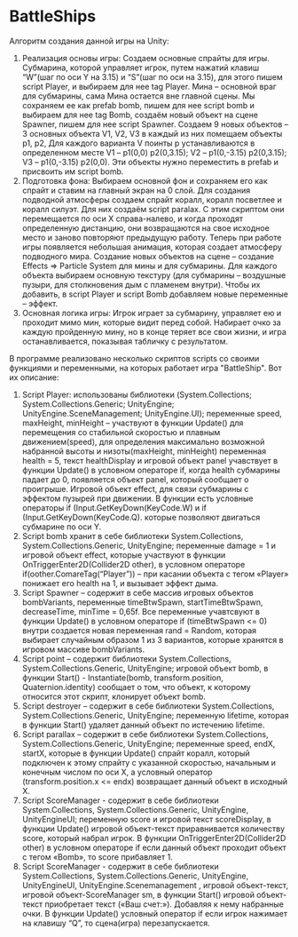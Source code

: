 # BattleShips
Алгоритм создания данной игры на Unity:
1.	Реализация основы игры: Создаем основные спрайты для игры. Субмарина, которой управляет игрок, путем нажатий клавиш “W”(шаг по оси Y на 3.15) и “S”(шаг по оси на 3.15), для этого пишем script Player, и выбираем для нее tag Player. Мина – основной враг для субмарины, сама Мина остается вне главной сцены. Мы сохраняем ее как prefab bomb, пишем для нее script bomb и выбираем для нее tag Bomb, создаём новый объект на сцене Spawner, пишем для нее script Spawner. Создаем 9 новых объектов – 3 основных объекта V1, V2, V3 в каждый из них помещаем объекты p1, p2, Для каждого варианта V поинты p устанавливаются в определенном месте V1 – p1(0,0) p2(0,3.15); V2 – p1(0,-3.15) p2(0,3.15); V3 – p1(0,-3.15) p2(0,0). Эти объекты нужно переместить в prefab и присвоить им script bomb.
2.	  Подготовка фона: Выбираем основной фон и сохраняем его как спрайт и ставим на главный экран на 0 слой. Для создания подводной атмосферы создаем спрайт коралл, коралл посветлее и коралл силуэт. Для них создаём script paralax. С этим скриптом они перемещается по оси X справа-налево, и когда проходят определенную дистанцию, они возвращаются  на свое исходное место и заново повторяют предыдущую работу. Теперь при работе игры появляется небольшая анимация, которая создает атмосферу подводного мира.  Создание новых объектов на сцене – создание Effects => Particle System для мины и для субмарины. Для каждого объекта выбираем основную текстуру (для субмарины – воздушные пузыри, для столкновения дым с пламенем внутри). Чтобы их добавить, в script Player и script Bomb добавляем новые переменные – эффект.
3. Основная логика игры: Игрок играет за субмарину, управляет ею и проходит мимо мин, которые видит перед собой. Набирает очко за каждую пройденную мину, но в конце теряет все свои жизни, и игра останавливается, показывая табличку с результатом. 

В программе реализовано несколько скриптов scripts со своими функциями и переменными, на которых работает игра "BattleShip". Вот их описание:
1.	Script Player: использованы библиотеки (System.Collections; System.Collections.Generic; UnityEngine; UnityEngine.SceneManagement; UnityEngine.UI); переменные speed, maxHeight, minHeight – участвуют в функции Update() для перемещения со стабильной скоростью и плавным движением(speed), для определения максимально возможной набранной высоты и низоты(maxHeight, minHeight) переменная health = 5, текст healthDisplay и игровой объект panel   учавствует в функции Update() в условном операторе if, когда health субмарины падает до 0, появляется объект panel, который сообщает о проигрыше. Игровой объект effect, для связи субмарины с эффектом пузырей при движении. В функции есть условные операторы if (Input.GetKeyDown(KeyCode.W) и if (Input.GetKeyDown(KeyCode.Q). которые позволяют двигаться субмарине по оси Y. 
2.	Script bomb хранит в себе библиотеки System.Collections, System.Collections.Generic, UnityEngine; переменные damage = 1 и игровой объект effect, которые участвуют в функции OnTriggerEnter2D(Collider2D other), в условном операторе if(oother.ComareTag(“Player”)) – при касании объекта с тегом «Player» понижает его health на 1, и вызывает эффект дыма.
3.	Script Spawner – содержит в себе массив игровых объектов bombVariants, переменные timeBtwSpawn, startTimeBtwSpawn, decreaseTime, minTime = 0,65f. Все переменные учавтсвуют в функции Update() в условном операторе if (timeBtwSpawn <= 0) внутри создается новая переменная rand = Random, которая выбирает случайным образом 1 из 3 вариантов, которые хранятся в игровом массиве bombVariants. 
4.	Script point – содержит библиотеки System.Collections, System.Collections.Generic, UnityEngine; игровой объект bomb, в функции Start() - Instantiate(bomb, transform.position, Quaternion.identity) сообщает о том, что объект, к которому относится этот скрипт, клонирует объект bomb.
5.	Script destroyer – содержит в себе библиотеки System.Collections, System.Collections.Generic, UnityEngine; переменную lifetime, которая в функции Start() удаляет данный объект по истечению lifetime.
6.	Script parallax – содержит в себе библиотеки System.Collections, System.Collections.Generic, UnityEngine; переменные speed, endX, startX, которые в функции Update() спрайт коралл, который подключен к этому спрайту с указанной скоростью, начальным и конечным числом по оси X, а условный оператор (transform.position.x <= endx) возвращает данный объект в исходный X.
7.	Script ScoreManager - содержит в себе библиотеки System.Collections, System.Collections.Generic, UnityEngine, UnityEngineUI; переменную score и игровой текст scoreDisplay,  в функции Update() игровой объект-текст приравнивается количеству score, который набрал игрок. В функции OnTriggerEnter2D(Collider2D other) в условном операторе if если данный объект проходит объект с тегом «Bomb», то score прибавляет 1.
8.	  Script ScoreManager - содержит в себе библиотеки System.Collections, System.Collections.Generic, UnityEngine, UnityEngineUI, UnityEngine.Scenemanagement , игровой объект-текст, игровой объект-ScoreManager sm, в функции Start() игровой объект-текст приобретает текст («Ваш счет:»). Добавляя к нему набранные очки. В функции Update() условный оператор if если игрок нажимает на клавишу “Q”, то сцена(игра) перезапускается.

